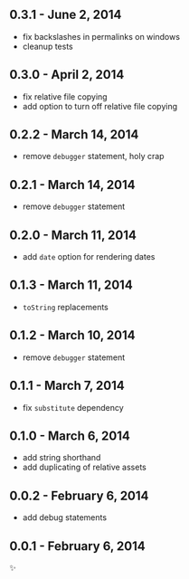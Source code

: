 
0.3.1 - June 2, 2014
--------------------
* fix backslashes in permalinks on windows
* cleanup tests

0.3.0 - April 2, 2014
---------------------
* fix relative file copying
* add option to turn off relative file copying

0.2.2 - March 14, 2014
----------------------
* remove `debugger` statement, holy crap

0.2.1 - March 14, 2014
----------------------
* remove `debugger` statement

0.2.0 - March 11, 2014
----------------------
* add `date` option for rendering dates

0.1.3 - March 11, 2014
----------------------
* `toString` replacements

0.1.2 - March 10, 2014
----------------------
* remove `debugger` statement

0.1.1 - March 7, 2014
---------------------
* fix `substitute` dependency

0.1.0 - March 6, 2014
---------------------
* add string shorthand
* add duplicating of relative assets

0.0.2 - February 6, 2014
------------------------
* add debug statements

0.0.1 - February 6, 2014
------------------------
:sparkles: